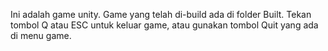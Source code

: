 Ini adalah game unity.
Game yang telah di-build ada di folder Built.
Tekan tombol Q atau ESC untuk keluar game, atau gunakan tombol Quit yang ada di menu game.